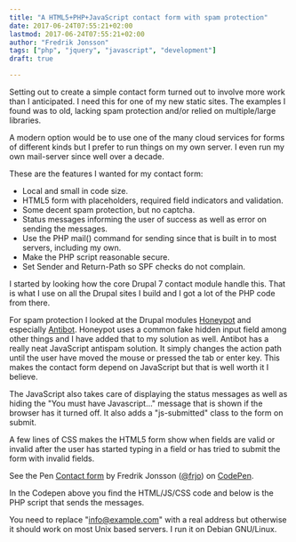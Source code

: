 ```yaml
---
title: "A HTML5+PHP+JavaScript contact form with spam protection"
date: 2017-06-24T07:55:21+02:00
lastmod: 2017-06-24T07:55:21+02:00
author: "Fredrik Jonsson"
tags: ["php", "jquery", "javascript", "development"]
draft: true

---
```


Setting out to create a simple contact form turned out to involve more work than I anticipated. I need this for one of my new static sites. The examples I found was to old, lacking spam protection and/or relied on multiple/large libraries.

A modern option would be to use one of the many cloud services for forms of different kinds but I prefer to run things on my own server. I even run my own mail-server since well over a decade.

These are the features I wanted for my contact form:

* Local and small in code size.
* HTML5 form with placeholders, required field indicators and validation.
* Some decent spam protection, but no captcha.
* Status messages informing the user of success as well as error on sending the messages.
* Use the PHP mail() command for sending since that is built in to most servers, including my own.
* Make the PHP script reasonable secure.
* Set Sender and Return-Path so SPF checks do not complain.

I started by looking how the core Drupal 7 contact module handle this. That is what I use on all the Drupal sites I build and I got a lot of the PHP code from there.

For spam protection I looked at the Drupal modules [Honeypot](https://www.drupal.org/project/honeypot) and especially [Antibot](https://www.drupal.org/project/antibot). Honeypot uses a common fake hidden input field among other things and I have added that to my solution as well. Antibot has a really neat JavaScript antispam solution. It simply changes the action path until the user have moved the mouse or pressed the tab or enter key. This makes the contact form depend on JavaScript but that is well worth it I believe.

The JavaScript also takes care of displaying the status messages as well as hiding the "You must have Javascript…" message that is shown if the browser has it turned off. It also adds a "js-submitted" class to the form on submit.

A few lines of CSS makes the HTML5 form show when fields are valid or invalid after the user has started typing in a field or has tried to submit the form with invalid fields.

<p data-height="500" data-theme-id="0" data-slug-hash="pwWoEd" data-default-tab="result" data-user="frjo" data-embed-version="2" data-pen-title="Contact form" class="codepen">See the Pen <a href="https://codepen.io/frjo/pen/pwWoEd/">Contact form</a> by Fredrik Jonsson (<a href="https://codepen.io/frjo">@frjo</a>) on <a href="https://codepen.io">CodePen</a>.</p>
<script async src="https://production-assets.codepen.io/assets/embed/ei.js"></script>

In the Codepen above you find the HTML/JS/CSS code and below is the PHP script that sends the messages.

You need to replace "info@example.com" with a real address but otherwise it should work on most Unix based servers. I run it on Debian GNU/Linux.

<script src="https://gist.github.com/frjo/23e45ec5e690d90f6bfcaca06873fd73.js"></script>
